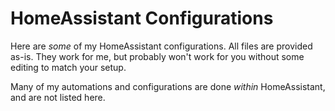 # HomeAssistant Configurations

Here are _some_ of my HomeAssistant configurations. All files are provided as-is. They work for me, but probably won't work for you without some editing to match your setup.

Many of my automations and configurations are done _within_ HomeAssistant, and are not listed here.
